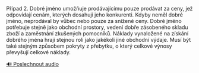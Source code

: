 
Případ 2. Dobré jméno umožňuje prodávajícímu pouze prodávat za ceny, jež odpovídají cenám, kterých dosahují jeho konkurenti. Kdyby neměl dobré jméno, neprodával by vůbec nebo pouze za snížené ceny. Dobré jméno potřebuje stejně jako obchodní prostory, vedení dobře zásobeného skladu zboží a zaměstnání zkušených pomocníků. Náklady vynaložené na získání dobrého jména hrají stejnou roli jako jakékoli jiné obchodní výdaje. Musí být také stejným způsobem pokryty z přebytku, o který celkové výnosy převyšují celkové náklady.

[🔊 Poslechnout audio](/data/7-paragraphs/audio/chapter_69/para_009-Ppad-2-Dobr-jmno-umouje-prodvajcmu-pouze.mp3)
